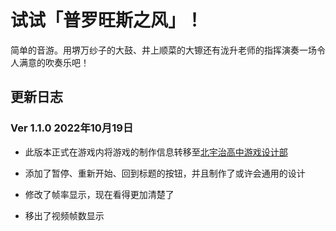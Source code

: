 # 试试「普罗旺斯之风」！
 简单的音游。用堺万纱子的大鼓、井上顺菜的大镲还有泷升老师的指挥演奏一场令人满意的吹奏乐吧！
 
## 更新日志

### Ver 1.1.0 2022年10月19日

- 此版本正式在游戏内将游戏的制作信息转移至[北宇治高中游戏设计部](https://kitaujigamedesign.top/)

- 添加了暂停、重新开始、回到标题的按钮，并且制作了或许会通用的设计

- 修改了帧率显示，现在看得更加清楚了

- 移出了视频帧数显示
